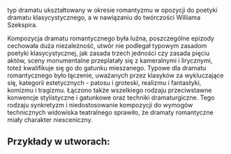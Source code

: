 typ dramatu ukształtowany w okresie romantyzmu w opozycji do poetyki dramatu klasycystycznego, a w nawiązaniu do twórczości Williama Szekspira. 

Kompozycja dramatu romantycznego była luźna, poszczególne epizody cechowała duża niezależność, utwór nie podlegał typowym zasadom poetyki klasycystycznej, jak zasada trzech jedności czy zasada pięciu aktów, sceny monumentalne przeplatały się z kameralnymi i lirycznymi, toteż kwalifikuje się go do gatunku mieszanego. Typowe dla dramatu romantycznego było łączenie, uważanych przez klasyków za wykluczające się, kategorii estetycznych - patosu i groteski, realizmu i fantastyki, komizmu i tragizmu. Łączono także wszelkiego rodzaju przeciwstawne konwencje stylistyczne i gatunkowe oraz techniki dramaturgiczne. Tego rodzaju synkretyzm i niedostosowanie kompozycji do wymogów technicznych widowiska teatralnego sprawiło, że dramaty romantyczne miały charakter niesceniczny.

Przykłady w  utworach:
- 